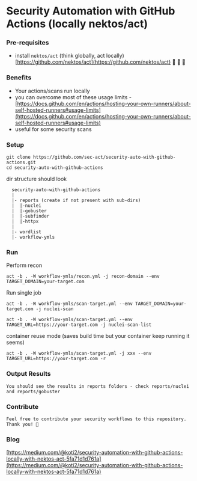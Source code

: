 # Security Automation with GitHub Actions (locally nektos/act)

### Pre-requisites
  - install `nektos/act` (think globally, act locally) [https://github.com/nektos/act](https://github.com/nektos/act) :clap: :clap: :handshake:

### Benefits
  - Your actions/scans run locally
  - you can overcome most of these usage limits - [https://docs.github.com/en/actions/hosting-your-own-runners/about-self-hosted-runners#usage-limits](https://docs.github.com/en/actions/hosting-your-own-runners/about-self-hosted-runners#usage-limits)
  - useful for some security scans

### Setup
```
git clone https://github.com/sec-act/security-auto-with-github-actions.git
cd security-auto-with-github-actions
```
dir structure should look
```
  security-auto-with-github-actions
  |
  |- reports (create if not present with sub-dirs)
  |  |-nuclei
  |  |-gobuster
  |  |-subfinder
  |  |-httpx
  |
  |- wordlist
  |- workflow-ymls
```
### Run
Perform recon
```
act -b . -W workflow-ymls/recon.yml -j recon-domain --env TARGET_DOMAIN=your-target.com
```

Run single job

```
act -b . -W workflow-ymls/scan-target.yml --env TARGET_DOMAIN=your-target.com -j nuclei-scan
```

```
act -b . -W workflow-ymls/scan-target.yml --env TARGET_URL=https://your-target.com -j nuclei-scan-list
```

container reuse mode (saves build time but your container keep running it seems)
```
act -b . -W workflow-ymls/scan-target.yml -j xxx --env TARGET_URL=https://your-target.com -r
```


### Output Results
```
You should see the results in reports folders - check reports/nuclei and reports/gobuster
```

### Contribute
```
Feel free to contribute your security workflows to this repository. Thank you! 🙏 
```

### Blog
  [https://medium.com/@koti2/security-automation-with-github-actions-locally-with-nektos-act-5fa71d1d761a](https://medium.com/@koti2/security-automation-with-github-actions-locally-with-nektos-act-5fa71d1d761a)

